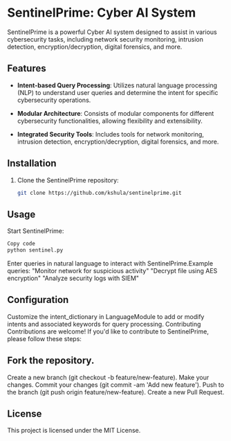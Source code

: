 # SentinelPrime: Cyber AI System

SentinelPrime is a powerful Cyber AI system designed to assist in various cybersecurity tasks, including network security monitoring, intrusion detection, encryption/decryption, digital forensics, and more.

## Features

- **Intent-based Query Processing**: Utilizes natural language processing (NLP) to understand user queries and determine the intent for specific cybersecurity operations.
  
- **Modular Architecture**: Consists of modular components for different cybersecurity functionalities, allowing flexibility and extensibility.
  
- **Integrated Security Tools**: Includes tools for network monitoring, intrusion detection, encryption/decryption, digital forensics, and more.

## Installation

1. Clone the SentinelPrime repository:
   ```bash
   git clone https://github.com/kshula/sentinelprime.git


##  Usage
Start SentinelPrime:
```bash
Copy code
python sentinel.py
```
Enter queries in natural language to interact with SentinelPrime.Example queries:
"Monitor network for suspicious activity"
"Decrypt file using AES encryption"
"Analyze security logs with SIEM"
##  Configuration
Customize the intent_dictionary in LanguageModule to add or modify intents and associated keywords for query processing.
Contributing
Contributions are welcome! If you'd like to contribute to SentinelPrime, please follow these steps:

## Fork the repository.
Create a new branch (git checkout -b feature/new-feature).
Make your changes.
Commit your changes (git commit -am 'Add new feature').
Push to the branch (git push origin feature/new-feature).
Create a new Pull Request.
## License
This project is licensed under the MIT License.